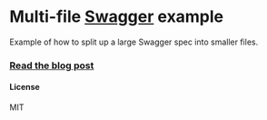 # Multi-file [Swagger](http://swagger.io) example

Example of how to split up a large Swagger spec into smaller files.

### [Read the blog post]()

#### License
MIT
